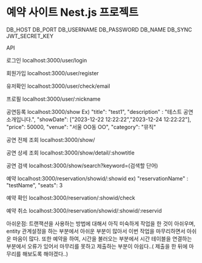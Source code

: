 # 예약 사이트 Nest.js 프로젝트

DB_HOST
DB_PORT
DB_USERNAME
DB_PASSWORD
DB_NAME
DB_SYNC
JWT_SECRET_KEY

API

로그인
localhost:3000/user/login

회원가입
localhost:3000/user/register

유저확인
localhost:3000/user/check/email

프로필
localhost:3000/user/:nickname

공연등록
localhost:3000/show
Ex)
"title": "test1",
"description" : "테스트 공연 소개입니다.",
"showDate": ["2023-12-22 12:22:22","2023-12-24 12:22:22"],
"price": 50000,
"venue": "서울 OO동 OO",
"category": "뮤직"

공연 전체 조회
localhost:3000/show/

공연 상세 조회
localhost:3000/show/detail/:showtitle

공연 검색
localhost:3000/show/search?keyword=(검색할 단어)

예약
localhost:3000/reservation/showid/:showid
ex)
"reservationName" : "testName",
"seats": 3

예약 확인
localhost:3000/reservation/:showid/check

예약 취소
localhost:3000/reservation/showid/:showid/:reservid

아쉬운점: 트랜잭션을 사용하는 방법에 대해서 아직 미숙하게 작업을 한 것이 아쉬우며, entity 관계설정을 하는 부분에서 아쉬운 부분이 많아서 이번 작업을 마무리하면서 아쉬운 마음이 많다.
또한 예약을 하여, 시간을 불러오는 부분에서 시간 테이블을 연결하는 부분에서 오류가 있어서 마무리를 못하고 제출하는 부분이 아쉽다..( 제출을 한 뒤에 마무리를 해보도록 해야겠다..)
